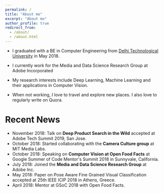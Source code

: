 ```yaml
---
permalink: /
title: "About me"
excerpt: "About me"
author_profile: true
redirect_from: 
  - /about/
  - /about.html
---
```


<!-- <p align="center">
  <img src="../files/myphoto.jpg?raw=true" alt="Photo" style="width: 450px;"/> 
</p> -->

* I graduated with a BE in Computer Engineering from <a href="https://www.dtu.ac.in" target="_blank">Delhi Technological University</a> in May 2018. 
* I currently work for the Media and Data Science Research Group at Adobe Incorporated
* My research interests include Deep Learning, Machine Learning and their applications in Computer Vision.

* When not working, I love to travel and explore new places. I also love to regularly write on Quora.

# Recent News
* November 2018: Talk on <b>Deep Product Search in the Wild</b> accepted at Adobe Tech Summit 2019, San Jose.
* October 2018: Started collaborating with the <b>Camera Culture group</b> at MIT Media Labs.
* October 2018: Speaking on <b>Computer Vision at Open Food Facts</b> at Google Summer of Code Mentor's Summit 2018 in Sunnyvale, California.
* July 2018: Joined the <b>Media and Data Science Research Group</b> at Adobe Inc.
* May 2018: Paper on Pose Aware Fine Grained Visual Classification accepted at 25th IEEE ICIP 2018 in Athens, Greece.
* April 2018: Mentor at GSoC 2018 with Open Food Facts.